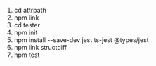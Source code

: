 1. cd attrpath
2. npm link
3. cd tester
4. npm init
5. npm install --save-dev jest ts-jest @types/jest
6. npm link structdiff
7. npm test